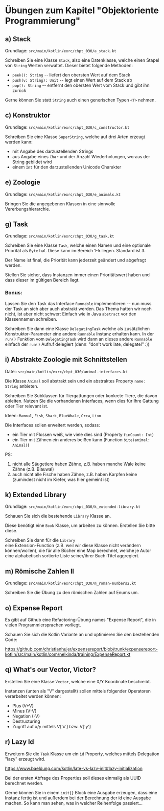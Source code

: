 # Übungen zum Kapitel "Objektoriente Programmierung"

## a) Stack

Grundlage: `src/main/kotlin/exrc/chpt_030/a_stack.kt`

Schreiben Sie eine Klasse `Stack`, also eine Datenklasse, welche einen Stapel von
`String` Werten verwaltet. Dieser bietet folgende Methoden:

* `peek(): String` -- liefert den obersten Wert auf dem Stack
* `push(v: String): Unit` -- legt einen Wert auf dem Stack ab
* `pop(): String` -- entfernt den obersten Wert vom Stack und gibt ihn zurück

Gerne können Sie statt `String` auch einen generischen Typen `<T>` nehmen.

## c) Konstruktor

Grundlage: `src/main/kotlin/exrc/chpt_030/c_constructor.kt`

Schreiben Sie eine Klasse `SuperString`, welche auf drei Arten erzeugt werden kann:

* mit Angabe des darzustellenden Strings
* aus Angabe eines `Char` und der Anzahl Wiederholungen, woraus der String gebildet wird
* einem `Int` für den darzustellenden Unicode Charakter

## e) Zoologie

Grundlage: `src/main/kotlin/exrc/chpt_030/e_animals.kt`

Bringen Sie die angegebenen Klassen in eine sinnvolle Vererbungshierarchie.

## g) Task

Grundlage: `src/main/kotlin/exrc/chpt_030/g_task.kt`

Schreiben Sie eine Klasse `Task`, welche einen Namen und eine optionale Priorität als `Byte` hat. Diese
kann im Bereich 1-5 liegen. Standard ist 3.

Der Name ist final, die Priorität kann jederzeit geändert und abgefragt werden.

Stellen Sie sicher, dass Instanzen immer einen Prioritätswert haben und dass dieser im gültigen Bereich liegt.

### Bonus:

Lassen Sie den Task das Interface `Runnable` implementieren -- nun muss der Task an sich aber auch abstrakt
werden. Das Thema hatten wir noch nicht, ist aber nicht schwer: Einfach wie in Java `abstract` vor den Klassennamen
schreiben.

Schreiben Sie dann eine Klasse `DelegatingTask` welche als zusätzlichen Konstruktor-Parameter eine andere
`Runnable` Instanz erhalten kann. In der `run()` Funktion vom `DelegatingTask` wird dann an dieses andere `Runnable`
einfach der `run()` Aufruf delegiert (denn: "don't work late, delegate!" :))

## i) Abstrakte Zoologie mit Schnittstellen

Datei: `src/main/kotlin/exrc/chpt_030/animal-interfaces.kt`

Die Klasse `Animal` soll abstrakt sein und ein abstraktes Property `name: String` anbieten.

Schreiben Sie Subklassen für Tiergattungen oder konkrete Tiere, die davon ableiten. Nutzen Sie
die vorhandenen Interfaces, wenn dies für Ihre Gattung oder Tier relevant ist.

Ideen: `Mammal`, `Fish`, `Shark`, `BlueWhale`, `Orca`, `Lion`

Die Interfaces sollen erweitert werden, sodass:

* ein Tier mit Flossen weiß, wie viele dies sind (Property `finCount: Int`)
* ein Tier mit Zähnen ein anderes beißen kann (Function `bite(animal: Animal)`)

PS:

1. nicht alle Säugetiere haben Zähne, z.B. haben manche Wale keine Zähne (z.B. Blauwal)
2. auch nicht alle Fische haben Zähne, z.B. haben Karpfen keine (zumindest nicht im Kiefer, was hier gemeint ist)

## k) Extended Library

Grundlage: `src/main/kotlin/exrc/chpt_030/k_extended-library.kt`

Schauen Sie sich die bestehende `Library` Klasse an.

Diese benötigt eine `Book` Klasse, um arbeiten zu können. Erstellen Sie bitte diese.

Schreiben Sie dann für die `Library`  
eine Extension-Function (z.B. weil wir diese Klasse nicht verändern können/wollen), die für alle Bücher eine Map
berechnet, welche je Autor eine alphabetisch
sortierte Liste seiner/ihrer Buch-Titel aggregiert.

## m) Römische Zahlen II

Grundlage: `src/main/kotlin/exrc/chpt_030/m_roman-numbers2.kt`

Schreiben Sie die Übung zu den römischen Zahlen auf Enums um.

## o) Expense Report

Es gibt auf Github eine Refactoring-Übung names "Expense Report", die in vielen Programmiersprachen vorliegt.

Schauen Sie sich die Kotlin Variante an und optimieren Sie den bestehenden Code:

https://github.com/christianhujer/expensereport/blob/trunk/expensereport-kotlin/src/main/kotlin/com/nelkinda/training/ExpenseReport.kt

## q) What's our Vector, Victor?

Erstellen Sie eine Klasse `Vector`, welche eine X/Y Koordinate beschreibt.

Instanzen (unten als "V" dargestellt) sollen mittels folgender Operatoren verarbeitet werden können:

* Plus (V+V)
* Minus (V-V)
* Negation (-V)
* Destructuring
* Zugriff auf x/y mittels V['x'] bzw. V['y']

## r) Lazy Id

Erweitern Sie die `Task` Klasse um ein `id` Property, welches mittels Delegation "lazy" erzeugt wird.

https://www.baeldung.com/kotlin/late-vs-lazy-init#lazy-initialization

Bei der ersten Abfrage des Properties soll dieses einmalig als UUID berechnet werden.

Gerne können Sie in einem `init{}` Block eine Ausgabe erzeugen, dass eine Instanz fertig ist und außerdem
bei der Berechnung der id eine Ausgabe machen. So kann man sehen, was in welcher Reihenfolge passiert...

